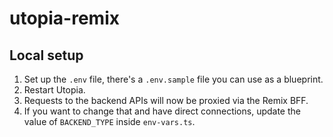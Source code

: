 # utopia-remix

## Local setup

1. Set up the `.env` file, there's a `.env.sample` file you can use as a blueprint.
2. Restart Utopia.
3. Requests to the backend APIs will now be proxied via the Remix BFF.
4. If you want to change that and have direct connections, update the value of `BACKEND_TYPE` inside `env-vars.ts`.

